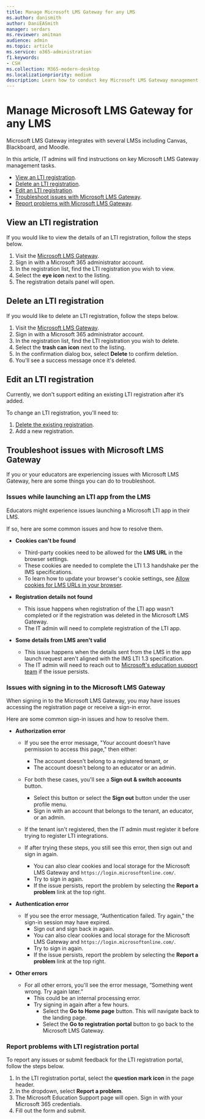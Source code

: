 ```yaml
---
title: Manage Microsoft LMS Gateway for any LMS
ms.author: danismith
author: DaniEASmith
manager: serdars
ms.reviewer: amitman 
audience: admin
ms.topic: article
ms.service: o365-administration
f1.keywords:
- CSH
ms.collection: M365-modern-desktop
ms.localizationpriority: medium
description: Learn how to conduct key Microsoft LMS Gateway management tasks including viewing, deleting, editing, and troubleshooting.
---
```


# Manage Microsoft LMS Gateway for any LMS

Microsoft LMS Gateway integrates with several LMSs including Canvas, Blackboard, and Moodle.

In this article, IT admins will find instructions on key Microsoft LMS Gateway management tasks.

- [View an LTI registration](#view-an-lti-registration).
- [Delete an LTI registration](#delete-an-lti-registration).
- [Edit an LTI registration](#edit-an-lti-registration).
- [Troubleshoot issues with Microsoft LMS Gateway](#troubleshoot-issues-with-microsoft-lms-gateway).
- [Report problems with Microsoft LMS Gateway](#report-problems-with-lti-apps).

## View an LTI registration

If you would like to view the details of an LTI registration, follow the steps below.

1. Visit the [Microsoft LMS Gateway](https://lti.microsoft.com/).
2. Sign in with a Microsoft 365 administrator account.
3. In the registration list, find the LTI registration you wish to view.
4. Select the **eye icon** next to the listing.
5. The registration details panel will open.

## Delete an LTI registration

If you would like to delete an LTI registration, follow the steps below.

1. Visit the [Microsoft LMS Gateway](https://lti.microsoft.com/).
2. Sign in with a Microsoft 365 administrator account.
3. In the registration list, find the LTI registration you wish to delete.
4. Select the **trash can icon** next to the listing.
5. In the confirmation dialog box, select **Delete** to confirm deletion.
6. You'll see a success message once it's deleted.

## Edit an LTI registration

Currently, we don't support editing an existing LTI registration after it’s added.

To change an LTI registration, you'll need to:

1. [Delete the existing registration](#delete-an-lti-registration).
2. Add a new registration.

## Troubleshoot issues with Microsoft LMS Gateway

If you or your educators are experiencing issues with Microsoft LMS Gateway, here are some things you can do to troubleshoot.

### Issues while launching an LTI app from the LMS

Educators might experience issues launching a Microsoft LTI app in their LMS.

If so, here are some common issues and how to resolve them.

- **Cookies can't be found**
  - Third-party cookies need to be allowed for the **LMS URL** in the browser settings.
  - These cookies are needed to complete the LTI 1.3 handshake per the IMS specifications.
  - To learn how to update your browser's cookie settings, see [Allow cookies for LMS URLs in your browser](browser-cookies.md).

- **Registration details not found**
  - This issue happens when registration of the LTI app wasn't completed or if the registration was deleted in the Microsoft LMS Gateway.
  - The IT admin will need to complete registration of the LTI app.

- **Some details from LMS aren't valid**
  - This issue happens when the details sent from the LMS in the app launch request aren't aligned with the IMS LTI 1.3 specification.
  - The IT admin will need to reach out to [Microsoft's education support team](https://edusupport.microsoft.com/support?product_id=lti_apps&platform_id=web) if the issue persists.

### Issues with signing in to the Microsoft LMS Gateway

When signing in to the Microsoft LMS Gateway, you may have issues accessing the registration page or receive a sign-in error.

Here are some common sign-in issues and how to resolve them.

- **Authorization error**
  - If you see the error message, "Your account doesn’t have permission to access this page," then either:
    - The account doesn't belong to a registered tenant, or
    - The account doesn't belong to an educator or an admin.

  - For both these cases, you'll see a **Sign out & switch accounts** button.
    - Select this button or select the **Sign out** button under the user profile menu.
    - Sign in with an account that belongs to the tenant, an educator, or an admin.

  - If the tenant isn't registered, then the IT admin must register it before trying to register LTI integrations.

  - If after trying these steps, you still see this error, then sign out and sign in again.
    - You can also clear cookies and local storage for the Microsoft LMS Gateway and `https://login.microsoftonline.com/`.
    - Try to sign in again.
    - If the issue persists, report the problem by selecting the **Report a problem** link at the top right.

- **Authentication error**
  - If you see the error message, “Authentication failed. Try again," the sign-in session may have expired.
    - Sign out and sign back in again.
    - You can also clear cookies and local storage for the Microsoft LMS Gateway and `https://login.microsoftonline.com/`.
    - Try to sign in again.
    - If the issue persists, report the problem by selecting the **Report a problem** link at the top right.

- **Other errors**
  - For all other errors, you'll see the error message, “Something went wrong. Try again later.”
    - This could be an internal processing error.
    - Try signing in again after a few hours.
      - Select the **Go to Home page** button. This will navigate back to the landing page.
      - Select the **Go to registration portal** button to go back to the Microsoft LMS Gateway.

### Report problems with LTI registration portal

To report any issues or submit feedback for the LTI registration portal, follow the steps below.

1. In the LTI registration portal, select the **question mark icon** in the page header.
2. In the dropdown, select **Report a problem**.
3. The Microsoft Education Support page will open. Sign in with your Microsoft 365 credentials.
4. Fill out the form and submit.
